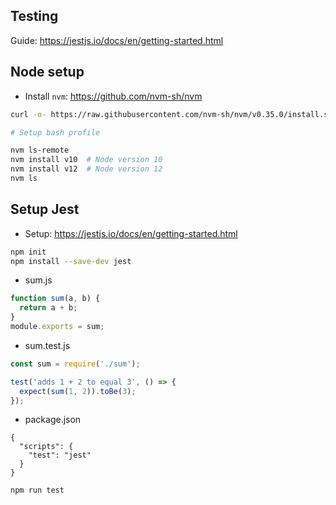 ## Testing

Guide: https://jestjs.io/docs/en/getting-started.html


## Node setup

* Install `nvm`: https://github.com/nvm-sh/nvm

```sh
curl -o- https://raw.githubusercontent.com/nvm-sh/nvm/v0.35.0/install.sh | bash

# Setup bash profile

nvm ls-remote
nvm install v10  # Node version 10
nvm install v12  # Node version 12
nvm ls
```

## Setup Jest

* Setup: https://jestjs.io/docs/en/getting-started.html

```sh
npm init
npm install --save-dev jest
```

* sum.js
```js
function sum(a, b) {
  return a + b;
}
module.exports = sum;
```

* sum.test.js
```js
const sum = require('./sum');

test('adds 1 + 2 to equal 3', () => {
  expect(sum(1, 2)).toBe(3);
});
```

* package.json
```
{
  "scripts": {
    "test": "jest"
  }
}
```

```sh
npm run test
```

